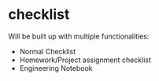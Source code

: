 # checklist
Will be built up with multiple functionalities:
- Normal Checklist
- Homework/Project assignment checklist
- Engineering Notebook
